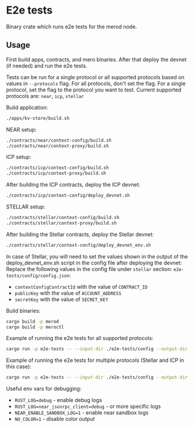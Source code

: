 # E2e tests

Binary crate which runs e2e tests for the merod node.

## Usage

First build apps, contracts, and mero binaries. After that deploy the devnet (if needed) and run the e2e tests.

Tests can be run for a single protocol or all supported protocols based on values in `--protocols` flag.
For all protocols, don't set the flag.
For a single protocol, set the flag to the protocol you want to test.
Current supported protocols are: `near`, `icp`, `stellar`

Build application:
```bash
./apps/kv-store/build.sh
```

NEAR setup:
```bash
./contracts/near/context-config/build.sh
./contracts/near/context-proxy/build.sh
```

ICP setup:
```bash
./contracts/icp/context-config/build.sh
./contracts/icp/context-proxy/build.sh
```

After building the ICP contracts, deploy the ICP devnet:
```bash
./contracts/icp/context-config/deploy_devnet.sh
```

STELLAR setup:
```bash
./contracts/stellar/context-config/build.sh
./contracts/stellar/context-proxy/build.sh
```

After building the Stellar contracts, deploy the Stellar devnet:
```bash
./contracts/stellar/context-config/deploy_devnet_env.sh
```

In case of Stellar, you will need to set the values shown in the output of the deploy_devnet_env.sh script in the config file after deploying the devnet:
Replace the following values in the config file under `stellar` section:
`e2e-tests/config/config.json`:
- `contextConfigContractId` with the value of `CONTRACT_ID`
- `publicKey` with the value of `ACCOUNT_ADDRESS`
- `secretKey` with the value of `SECRET_KEY`

Build binaries:

```bash
cargo build -p merod
cargo build -p meroctl
```

Example of running the e2e tests for all supported protocols:
```bash
cargo run -p e2e-tests -- --input-dir ./e2e-tests/config --output-dir ./e2e-tests/corpus --merod-binary ./target/debug/merod --meroctl-binary ./target/debug/meroctl
```

Example of running the e2e tests for multiple protocols (Stellar and ICP in this case):
```bash
cargo run -p e2e-tests -- --input-dir ./e2e-tests/config --output-dir ./e2e-tests/corpus --merod-binary ./target/debug/merod --meroctl-binary ./target/debug/meroctl --protocols stellar icp
```

Useful env vars for debugging:

- `RUST_LOG=debug` - enable debug logs
- `RUST_LOG=near_jsonrpc_client=debug` - or more specific logs
- `NEAR_ENABLE_SANDBOX_LOG=1` - enable near sandbox logs
- `NO_COLOR=1` - disable color output
